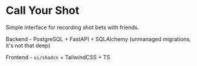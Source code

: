 # Call Your Shot

Simple interface for recording shot bets with friends.

Backend - PostgreSQL + FastAPI + SQLAlchemy (unmanaged migrations, it's not that deep)

Frontend - `ui/shadcn` + TailwindCSS + TS
